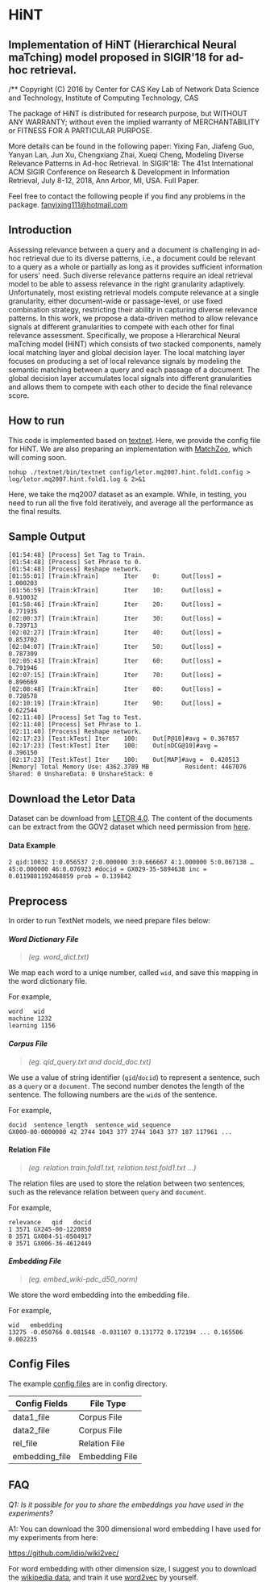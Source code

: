 # HiNT

## Implementation of HiNT (Hierarchical Neural maTching) model proposed in SIGIR'18 for ad-hoc retrieval.


/** Copyright (C) 2016 by Center for CAS Key Lab of Network Data Science and Technology, Institute of Computing Technology, CAS

The package of HiNT is distributed for research purpose, but WITHOUT ANY WARRANTY; without even the implied warranty of MERCHANTABILITY or FITNESS FOR A PARTICULAR PURPOSE.

More details can be found in the following paper:
Yixing Fan, Jiafeng Guo, Yanyan Lan, Jun Xu, Chengxiang Zhai, Xueqi Cheng, Modeling Diverse Relevance Patterns in Ad-hoc Retrieval. In SIGIR'18: The 41st International ACM SIGIR Conference on Research & Development in Information Retrieval, July 8-12, 2018, Ann Arbor, MI, USA. Full Paper.

Feel free to contact the following people if you find any problems in the package. fanyixing111@hotmail.com

## Introduction

Assessing relevance between a query and a document is challenging in ad-hoc retrieval due to its diverse patterns, i.e., a document could be relevant to a query as a whole or partially as long as it provides sufficient information for users' need. Such diverse relevance patterns require an ideal retrieval model to be able to assess relevance in the right granularity adaptively. Unfortunately, most existing retrieval models compute relevance at a single granularity, either document-wide or passage-level, or use fixed combination strategy, restricting their ability in capturing diverse relevance patterns. In this work, we propose a data-driven method to allow relevance signals at different granularities to compete with each other for final relevance assessment. Specifically, we propose a HIerarchical Neural maTching model (HiNT) which consists of two stacked components, namely local matching layer and global decision layer. The local matching layer focuses on producing a set of local relevance signals by modeling the semantic matching between a query and each passage of a document. The global decision layer accumulates local signals into different granularities and allows them to compete with each other to decide the final relevance score.

## How to run

This code is implemented based on  [textnet](https://github.com/pl8787/textnet-release). Here, we provide the config file for HiNT. We are also preparing an implementation with [MatchZoo](https://github.com/faneshion/MatchZoo), which will coming soon.

```
nohup ./textnet/bin/textnet config/letor.mq2007.hint.fold1.config > log/letor.mq2007.hint.fold1.log & 2>&1
```

Here, we take the mq2007 dataset as an example. While, in testing, you need to run all the five fold iteratively, and average all the performance as the final results.

## Sample Output

```
[01:54:48] [Process] Set Tag to Train.
[01:54:48] [Process] Set Phrase to 0.
[01:54:48] [Process] Reshape network.
[01:55:01] [Train:kTrain]       Iter    0:      Out[loss] =     1.000203
[01:56:59] [Train:kTrain]       Iter    10:     Out[loss] =     0.910032
[01:58:46] [Train:kTrain]       Iter    20:     Out[loss] =     0.771935
[02:00:37] [Train:kTrain]       Iter    30:     Out[loss] =     0.739713
[02:02:27] [Train:kTrain]       Iter    40:     Out[loss] =     0.853702
[02:04:07] [Train:kTrain]       Iter    50:     Out[loss] =     0.787309
[02:05:43] [Train:kTrain]       Iter    60:     Out[loss] =     0.791946
[02:07:15] [Train:kTrain]       Iter    70:     Out[loss] =     0.896669
[02:08:48] [Train:kTrain]       Iter    80:     Out[loss] =     0.728578
[02:10:19] [Train:kTrain]       Iter    90:     Out[loss] =     0.622544
[02:11:40] [Process] Set Tag to Test.
[02:11:40] [Process] Set Phrase to 1.
[02:11:40] [Process] Reshape network.
[02:17:23] [Test:kTest] Iter    100:    Out[P@10]#avg = 0.367857
[02:17:23] [Test:kTest] Iter    100:    Out[nDCG@10]#avg =      0.396150
[02:17:23] [Test:kTest] Iter    100:    Out[MAP]#avg =  0.420513
[Memory] Total Memory Use: 4362.3789 MB          Resident: 4467076 Shared: 0 UnshareData: 0 UnshareStack: 0
```



## Download the Letor Data

Dataset can be download from [LETOR 4.0](https://www.microsoft.com/en-us/research/project/letor-learning-rank-information-retrieval/). The content of the documents can be extract from the GOV2 dataset which need permission from [here](http://ir.dcs.gla.ac.uk/test_collections/access_to_data.html).

#### **Data Example**

```
2 qid:10032 1:0.056537 2:0.000000 3:0.666667 4:1.000000 5:0.067138 … 45:0.000000 46:0.076923 #docid = GX029-35-5894638 inc = 0.0119881192468859 prob = 0.139842
```

## **Preprocess**

In order to run TextNet models, we need prepare files below:

#### ***Word Dictionary File***

> *(eg. word_dict.txt)*

We map each word to a uniqe number, called `wid`, and save this mapping in the word dictionary file.

For example,

```
word   wid
machine 1232
learning 1156

```

#### ***Corpus File***

> *(eg. qid_query.txt and docid_doc.txt)*

We use a value of string identifier (`qid`/`docid`) to represent a sentence, such as a `query` or a `document`. The second number denotes the length of the sentence. The following numbers are the `wid`s of the sentence.

For example,

```
docid  sentence_length  sentence_wid_sequence
GX000-00-0000000 42 2744 1043 377 2744 1043 377 187 117961 ...

```

#### **Relation File**

> *(eg. relation.train.fold1.txt, relation.test.fold1.txt ...)*

The relation files are used to store the relation between two sentences, such as the relevance relation between `query` and `document`.

For example,

```
relevance   qid   docid
1 3571 GX245-00-1220850
0 3571 GX004-51-0504917
0 3571 GX006-36-4612449

```

#### ***Embedding File***

> *(eg. embed_wiki-pdc_d50_norm)*

We store the word embedding into the embedding file.

For example,

```
wid   embedding
13275 -0.050766 0.081548 -0.031107 0.131772 0.172194 ... 0.165506 0.002235

```

## **Config Files**

The example [config files](./config/) are in config directory.

| Config Fields  | File Type      |
| -------------- | -------------- |
| data1_file     | Corpus File    |
| data2_file     | Corpus File    |
| rel_file       | Relation File  |
| embedding_file | Embedding File |

### 

## FAQ 

*Q1: Is it possible for you to share the embeddings you have used in the experiments?*

A1: You can download the 300 dimensional word embedding I have used for my experiments from here:

https://github.com/idio/wiki2vec/

For word embedding with other dimension size, I suggest you to download the [wikipedia data](), and train it use [word2vec](http://code.google.com/archive/p/word2vec/) by yourself.



